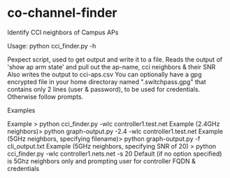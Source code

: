 # co-channel-finder
Identify CCI neighbors of Campus APs

Usage: python cci_finder.py -h

Pexpect script, used to get output and write it to a file.
Reads the output of 'show ap arm state' and pull out the ap-name, cci neighbors & their SNR
Also writes the output to cci-aps.csv
You can optionally have a gpg encrypted file in your home directoray named ".switchpass.gpg" that contains only 2 lines (user & password), to be used for credentials. Otherwise follow prompts.

Examples

Example > python cci_finder.py -wlc controller1.test.net
Example (2.4GHz neighbors)> python graph-output.py -2.4 -wlc controller1.test.net
Example (5GHz neighbors, specifying filename)> python graph-output.py -f cli_output.txt
Example (5GHz neighbors, specifying SNR of 20) > python cci_finder.py -wlc controller1.nets.net -s 20
Default (if no option specified) is 5Ghz neighbors only and prompting user for controller FQDN & credentials
